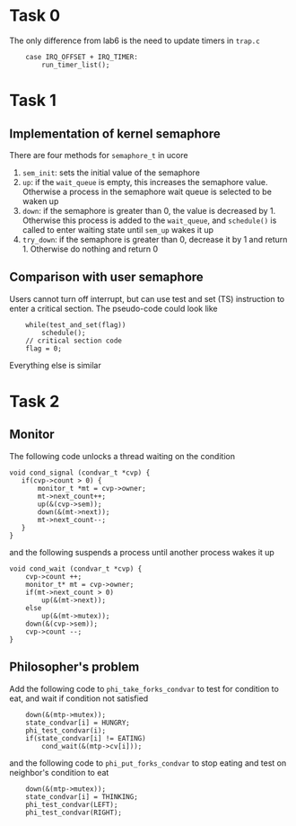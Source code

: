 # Task 0 
The only difference from lab6 is the need to update timers in ```trap.c```
```
    case IRQ_OFFSET + IRQ_TIMER:
		run_timer_list();
```

# Task 1
## Implementation of kernel semaphore
There are four methods for ```semaphore_t``` in ucore
1. ```sem_init```: sets the initial value of the semaphore
2. ```up```: if the ```wait_queue``` is empty, this increases the semaphore value. Otherwise a process in the semaphore wait queue is selected to be waken up
3. ```down```: if the semaphore is greater than 0, the value is decreased by 1. Otherwise this process is added to the ```wait_queue```, and ```schedule()``` is called to enter waiting state until ```sem_up``` wakes it up
4. ```try_down```: if the semaphore is greater than 0, decrease it by 1 and return 1. Otherwise do nothing and return 0

## Comparison with user semaphore
Users cannot turn off interrupt, but can use test and set (TS) instruction to enter a critical section. The pseudo-code could look like
```
	while(test_and_set(flag))
		schedule();
	// critical section code
	flag = 0;
```
Everything else is similar

# Task 2
## Monitor
The following code unlocks a thread waiting on the condition
```
void cond_signal (condvar_t *cvp) {
   if(cvp->count > 0) {
	   monitor_t *mt = cvp->owner;
	   mt->next_count++;
	   up(&(cvp->sem));
	   down(&(mt->next));
	   mt->next_count--;
   }
}
```	
and the following suspends a process until another process wakes it up
```
void cond_wait (condvar_t *cvp) {
	cvp->count ++;
	monitor_t* mt = cvp->owner;
	if(mt->next_count > 0)
		up(&(mt->next));
	else
		up(&(mt->mutex));
	down(&(cvp->sem));
	cvp->count --;
}
```

## Philosopher's problem
Add the following code to ```phi_take_forks_condvar``` to test for condition to eat, and wait if condition not satisfied
```
	down(&(mtp->mutex));
	state_condvar[i] = HUNGRY;
	phi_test_condvar(i);
	if(state_condvar[i] != EATING)
		cond_wait(&(mtp->cv[i]));
```
and the following code to ```phi_put_forks_condvar``` to stop eating and test on neighbor's condition to eat
```
	down(&(mtp->mutex));
	state_condvar[i] = THINKING;
	phi_test_condvar(LEFT);
	phi_test_condvar(RIGHT);
```
